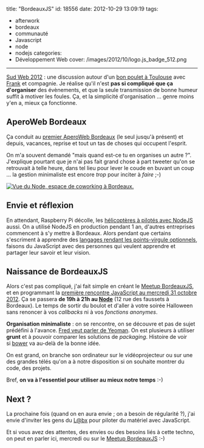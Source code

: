 title: "BordeauxJS"
id: 18556
date: 2012-10-29 13:09:19
tags:
- afterwork
- bordeaux
- communauté
- Javascript
- node
- nodejs
categories:
- Développement Web
cover: /images/2012/10/logo.js_badge_512.png
---

[Sud Web 2012](http://sudweb.fr/2012/) : une discussion autour d'un [bon poulet à Toulouse](http://www.pategrain.com/) avec [Frank](http://frank.taillandier.me/) et compagnie.
Je réalise qu'il n'est **pas si compliqué que ça d'organiser** des évènements, et que la seule transmission de bonne humeur suffit à motiver les foules. Ça, et la simplicité d'organisation … genre moins y'en a, mieux ça fonctionne.

<!--more-->

## AperoWeb Bordeaux

Ça conduit au [premier AperoWeb Bordeaux](http://www.aperoweb.fr/post/2012/05/30/Premier-Ap%C3%A9roweb-Bordeaux-%3A-mercredi-6-juin-chez-Auguste) (le seul jusqu'à présent) et depuis, vacances, reprise et tout un tas de choses qui occupent l'esprit.

On m'a souvent demandé "mais quand est-ce tu en organises un autre ?". J'explique pourtant que je n'ai pas fait grand chose à part tweeter qu'on se retrouvait à telle heure, dans tel lieu pour lever le coude en buvant un coup … la gestion minimaliste est encore _trop_ pour inciter à _faire_ ;-)

[![Vue du Node, espace de coworking à Bordeaux.](//farm9.staticflickr.com/8448/8000078497_21a8fc9ed0.jpg "Vue du Node à Bordeaux")](http://www.flickr.com/photos/node-bordeaux/8000078497/)

## Envie et réflexion

En attendant, Raspberry Pi décolle, les [hélicoptères à pilotés avec NodeJS](http://nodecopter.com/) aussi. On a utilisé NodeJS en production pendant 1 an, d'autres entreprises commencent à s'y mettre à Bordeaux. Alors pendant que certains s'escriment à apprendre des [langages rendant les points-virgule optionnels](http://coffeescript.org/), faisons du JavaScript avec des personnes qui veulent apprendre et partager leur savoir et leur vision.

## Naissance de BordeauxJS

Alors c'est pas compliqué, j'ai fait simple en créant le [Meetup BordeauxJS](http://www.meetup.com/BordeauxJS/), et en programmant la [première rencontre JavaScript au mercredi 31 octobre 2012](http://www.meetup.com/BordeauxJS/events/88035462/). Ça se passera **de 19h à 21h au [Node](http://bxno.de)** (12 rue des faussets à Bordeaux). Le temps de sortir du boulot et d'aller à votre soirée Halloween sans renoncer à vos _callbacks_ ni à vos _fonctions anonymes_.

**Organisation minimaliste** : on se rencontre, on se découvre et pas de sujet prédéfini à l'avance. [Fred veut parler de Yeoman](https://twitter.com/fcamblor).
On est plusieurs à utiliser **grunt** et à pouvoir comparer les solutions de _packaging_. Histoire de voir si [bower](http://twitter.github.com/bower/) va au-delà de la bonne idée.

On est grand, on branche son ordinateur sur le vidéoprojecteur ou sur une des grandes télés qu'on a à notre disposition si on souhaite montrer du code, des projets.

Bref, **on va à l'essentiel pour utiliser au mieux notre temps** :-)

## Next ?

La prochaine fois (quand on en aura envie ; on a besoin de régularité ?), j'ai envie d'inviter les gens du [L@bx](http://www.labx.fr/) pour piloter du matériel avec JavaScript.

Et si vous avez des attentes, des envies ou des besoins liés à cette techno, on peut en parler ici, mercredi ou sur le [Meetup BordeauxJS](http://meetup.com/BordeauxJS/) :-)